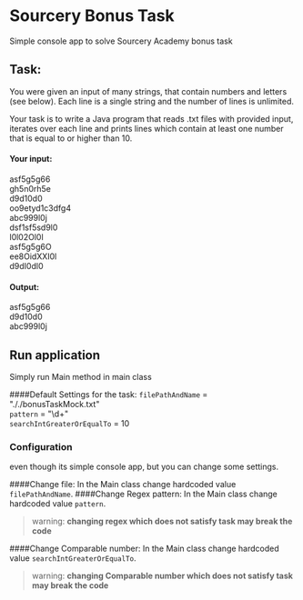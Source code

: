 # Sourcery Bonus Task
Simple console app to solve Sourcery Academy bonus task

## Task:
You were given an input of many strings, that contain numbers and letters (see below). Each line is a single string and the number of lines is unlimited.

Your task is to write a Java program that reads .txt files with provided input, iterates over each line and prints lines which contain at least one number that is equal to or higher than 10.

#### Your input: 
asf5g5g66       <br />
gh5n0rh5e       <br />
d9d10d0         <br />
oo9etyd1c3dfg4  <br />
abc999l0j       <br />
dsf1sf5sd9l0    <br />
l0l02Ol0l       <br />
asf5g5g6O       <br />
ee8OidXXI0l     <br />
d9dI0dl0        <br />

#### Output:        
asf5g5g66       <br />
d9d10d0         <br />
abc999l0j

## Run application
Simply run Main method in main class

####Default Settings for the task:
`filePathAndName` = "././bonusTaskMock.txt" </br>
`pattern` = "\\d+"                          </br>
`searchIntGreaterOrEqualTo` = 10

### Configuration
even though its simple console app, but you can change some settings.


####Change file:
In the Main class change hardcoded value `filePathAndName`.
####Change Regex pattern:
In the Main class change hardcoded value `pattern`.
> warning: **changing regex which does not satisfy task may break the code**


####Change Comparable number:
In the Main class change hardcoded value `searchIntGreaterOrEqualTo`.
> warning: **changing Comparable number which does not satisfy task may break the code**



